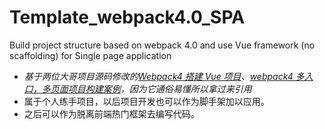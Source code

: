 # Template_webpack4.0_SPA
Build project structure based on webpack 4.0 and use Vue framework (no scaffolding) for Single page application
- *基于两位大哥项目源码修改的[Webpack4 搭建 Vue 项目](https://segmentfault.com/a/1190000014984842)、[webpack4 多入口，多页面项目构建案例](https://github.com/zxpsuper/createVue)，因为它通俗易懂所以拿过来引用*
- 属于个人练手项目，以后项目开发也可以作为脚手架加以应用。
- 之后可以作为脱离前端热门框架去编写代码。
